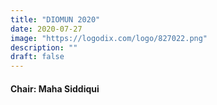 ```yaml
---
title: "DIOMUN 2020"
date: 2020-07-27
image: "https://logodix.com/logo/827022.png"
description: ""
draft: false
---
```

#### Chair: Maha Siddiqui
